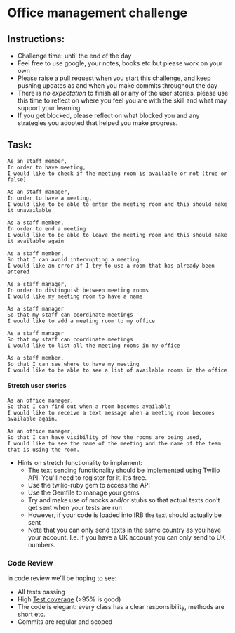 # Office management challenge

## Instructions:
* Challenge time: until the end of the day
* Feel free to use google, your notes, books etc but please work on your own
* Please raise a pull request when you start this challenge, and keep pushing updates as and when you make commits throughout the day
* There is *no expectation* to finish all or any of the user stories, please use this time to reflect on where you feel you are with the skill and what may support your learning.
* If you get blocked, please reflect on what blocked you and any strategies you adopted that helped you make progress. 



## Task:
```
As an staff member,
In order to have meeting,
I would like to check if the meeting room is available or not (true or false)
```

```
As an staff manager,
In order to have a meeting,
I would like to be able to enter the meeting room and this should make it unavailable
```

```
As a staff member,
In order to end a meeting
I would like to be able to leave the meeting room and this should make it available again
```

```
As a staff member,
So that I can avoid interrupting a meeting
I would like an error if I try to use a room that has already been entered
```

```
As a staff manager,
In order to distinguish between meeting rooms
I would like my meeting room to have a name
```

```
As a staff manager
So that my staff can coordinate meetings
I would like to add a meeting room to my office
```

```
As a staff manager
So that my staff can coordinate meetings
I would like to list all the meeting rooms in my office
```

```
As a staff member,
So that I can see where to have my meeting
I would like to be able to see a list of available rooms in the office
```

#### Stretch user stories

```
As an office manager,
So that I can find out when a room becomes available
I would like to receive a text message when a meeting room becomes available again.
```

```
As an office manager,
So that I can have visibility of how the rooms are being used,
I would like to see the name of the meeting and the name of the team that is using the room.
```

* Hints on stretch functionality to implement:
  * The text sending functionality should be implemented using Twilio API. You'll need to register for it. It’s free.
  * Use the twilio-ruby gem to access the API
  * Use the Gemfile to manage your gems
  * Try and make use of mocks and/or stubs so that actual texts don't get sent when your tests are run
  * However, if your code is loaded into IRB the text should actually be sent
  * Note that you can only send texts in the same country as you have your account. I.e. if you have a UK account you can only send to UK numbers.

### Code Review
In code review we'll be hoping to see:

  * All tests passing
  * High [Test coverage](https://github.com/makersacademy/course/blob/master/pills/test_coverage.md) (>95% is good)
  * The code is elegant: every class has a clear responsibility, methods are short etc.
  * Commits are regular and scoped
